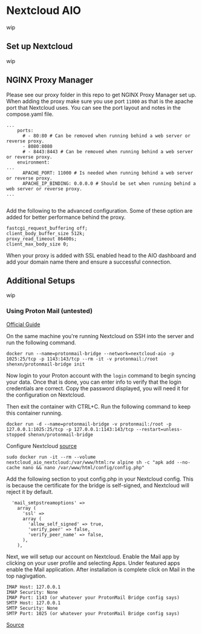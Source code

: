 # Nextcloud AIO
wip
## Set up Nextcloud
wip
## NGINX Proxy Manager
Please see our proxy folder in this repo to get NGINX Proxy Manager set up. When adding the proxy make sure you use port ```11000``` as that is the apache port that Nextcloud uses. You can see the port layout and notes in the compose.yaml file.
```
...
    ports:
      # - 80:80 # Can be removed when running behind a web server or reverse proxy.
      - 8080:8080
      # - 8443:8443 # Can be removed when running behind a web server or reverse proxy.
    environment:
...
      APACHE_PORT: 11000 # Is needed when running behind a web server or reverse proxy.
      APACHE_IP_BINDING: 0.0.0.0 # Should be set when running behind a web server or reverse proxy.
...
      
```

Add the following to the advanced configuration. Some of these option are added for better performance behind the proxy.
```
fastcgi_request_buffering off;
client_body_buffer_size 512k;
proxy_read_timeout 86400s;
client_max_body_size 0;
```
When your proxy is added with SSL enabled head to the AIO dashboard and add your domain name there and ensure a successful connection.
## Additional Setups
wip
### Using Proton Mail (untested)
[Official Guide](https://proton.me/support/bridge-cli-guide)

On the same machine you're running Nextcloud on SSH into the server and run the following command.
```
docker run --name=protonmail-bridge --network=nextcloud-aio -p 1025:25/tcp -p 1143:143/tcp --rm -it -v protonmail:/root shenxn/protonmail-bridge init
```
Now login to your Proton account with the ```login``` command to begin syncing your data. Once that is done, you can enter info to verify that the login credentials are correct. Copy the password displayed, you will need it for the configuration on Nextcloud.

Then exit the container with CTRL+C. Run the following command to keep this container running.
```
docker run -d --name=protonmail-bridge -v protonmail:/root -p 127.0.0.1:1025:25/tcp -p 127.0.0.1:1143:143/tcp --restart=unless-stopped shenxn/protonmail-bridge
```
Configure Nextcloud
[source](https://github.com/steffenmalisi/nextcloud-all-in-one?tab=readme-ov-file#how-to-edit-nextclouds-configphp-file-with-a-texteditor)
```
sudo docker run -it --rm --volume nextcloud_aio_nextcloud:/var/www/html:rw alpine sh -c "apk add --no-cache nano && nano /var/www/html/config/config.php"
```
Add the following section to yout config.php in your Nextcloud config. This is because the certificate for the bridge is self-signed, and Nextcloud will reject it by default.
```
  'mail_smtpstreamoptions' => 
    array (
      'ssl' => 
      array (
        'allow_self_signed' => true,
        'verify_peer' => false,
        'verify_peer_name' => false,
      ),
    ),
```


Next, we will setup our account on Nextcloud. Enable the Mail app by clicking on your user profile and selecting Apps. Under featured apps enable the Mail application. After installation is complete click on Mail in the top nagivgation. 

```
IMAP Host: 127.0.0.1
IMAP Security: None
IMAP Port: 1143 (or whatever your ProtonMail Bridge config says)
SMTP Host: 127.0.0.1
SMTP Security: None
SMTP Port: 1025 (or whatever your ProtonMail Bridge config says)
```
[Source](https://help.nextcloud.com/t/nextcloud-mail-and-proton-mail/104205/2)

